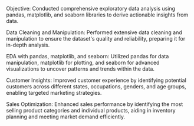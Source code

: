 Objective: Conducted comprehensive exploratory data analysis using pandas, matplotlib, and seaborn libraries to derive actionable insights from data.

Data Cleaning and Manipulation: Performed extensive data cleaning and manipulation to ensure the dataset's quality and reliability, preparing it for in-depth analysis.

EDA with pandas, matplotlib, and seaborn: Utilized pandas for data manipulation, matplotlib for plotting, and seaborn for advanced visualizations to uncover patterns and trends within the data.

Customer Insights: Improved customer experience by identifying potential customers across different states, occupations, genders, and age groups, enabling targeted marketing strategies.

Sales Optimization: Enhanced sales performance by identifying the most selling product categories and individual products, aiding in inventory planning and meeting market demand efficiently.
